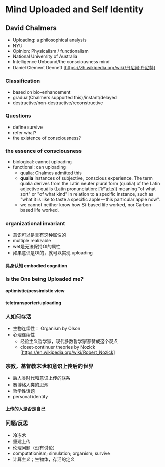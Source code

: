 # Mind Uploaded and Self Identity
## David Chalmers
- Uploading: a philosophical analysis 
- NYU
- Opinion: Physicalism / functionalism
- National University of Australia
- Intelligence Unbound/the consciousness mind 
- Daniel Clement Dennett [https://zh.wikipedia.org/wiki/丹尼爾·丹尼特]
### Classification
- based on bio-enhancement
- gradual(Chalmers supported this)/instant/delayed
- destructive/non-destructive/reconstructive
### Questions
- define survive
- refer what?
- the existence of consciousness?
### the essence of consciousness
- biological: cannot uploading
- functional: can uploading
  - qualia: Chalmes admitted this
  * **qualia** instances of subjective, conscious experience. The term qualia derives from the Latin neuter plural form (qualia) of the Latin adjective quālis (Latin pronunciation: [ˈkʷaːlɪs]) meaning "of what sort" or "of what kind" in relation to a specific instance, such as "what it is like to taste a specific apple — this particular apple now".
  - we cannot neither know how Si-based life worked, nor Carbon-based life worked.
### organizational invariant
- 意识可以是具有这种属性的
- multiple realizable
- wet是无法保持OI的属性
- 如果意识是OI的，就可以实现 uploading
#### 具身认知 embodied cognition
### Is the One being Uploaded me?
#### optimistic/pessimistic view
#### teletransporter/uploading
### 人如何存活
- 生物连续性： Organism by Olson
- 心理连续性
  - 经验主义哲学家，现代多数哲学家都赞成这个观点
  - closet-continuer theories by Nozick [https://en.wikipedia.org/wiki/Robert_Nozick]
### 宗教，基督教末世和意识上传后的世界
- 后人类时代和意识上传的联系
- 赛博格人类的思潮
- 哲学性话题
- personal identity
#### 上传的人是否是自己
### 问题/反思
- 冷冻术
- 重建上传
- 伦理问题（没有讨论）
- computationism; simulation; organism; survive
- 计算主义；生物体，存活的定义
